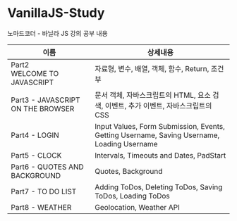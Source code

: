 # VanillaJS-Study
노마드코더 - 바닐라 JS 강의 공부 내용

|이름|상세내용|
|---|---|
|Part2 <br> WELCOME TO JAVASCRIPT|자료형, 변수, 배열, 객체, 함수, Return, 조건부|
|Part3 - JAVASCRIPT ON THE BROWSER|문서 객체, 자바스크립트의 HTML, 요소 검색, 이벤트, 추가 이벤트, 자바스크립트의 CSS|
|Part4 - LOGIN|Input Values, Form Submission, Events, Getting Username, Saving Username, Loading Username|
|Part5 - CLOCK|Intervals, Timeouts and Dates, PadStart|
|Part6 - QUOTES AND BACKGROUND|Quotes, Background|
|Part7 - TO DO LIST|Adding ToDos, Deleting ToDos, Saving ToDos, Loading ToDos|
|Part8 - WEATHER|Geolocation, Weather API|
